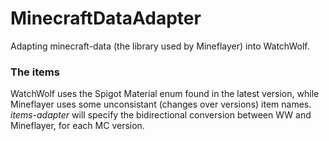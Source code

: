 # MinecraftDataAdapter
Adapting minecraft-data (the library used by Mineflayer) into WatchWolf.

### The items

WatchWolf uses the Spigot Material enum found in the latest version, while Mineflayer uses some unconsistant (changes over versions) item names. *items-adapter* will specify the bidirectional conversion between WW and Mineflayer, for each MC version.
